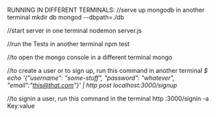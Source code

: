 
RUNNING IN DIFFERENT TERMINALS:
//serve up mongodb in another terminal
mkdir db
mongod --dbpath=./db

//start server in one terminal
nodemon server.js  

//run the Tests in another terminal
npm test

//to open the mongo console in a different terminal
mongo

//to create a user or to sign up, run this command in another terminal
_$ echo '{"username": "some-stuff", "password": "whatever", "email":"this@that.com"}' | http post localhost:3000/signup_

//to signin a user, run this command in the terminal
http :3000/signin -a Key:value
